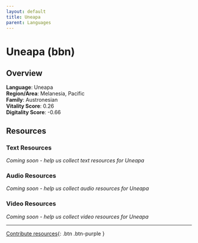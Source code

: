 ```yaml
---
layout: default
title: Uneapa
parent: Languages
---
```


# Uneapa (bbn)

## Overview

**Language**: Uneapa  
**Region/Area**: Melanesia, Pacific  
**Family**: Austronesian  
**Vitality Score**: 0.26  
**Digitality Score**: -0.66  

## Resources

### Text Resources
*Coming soon - help us collect text resources for Uneapa*

### Audio Resources
*Coming soon - help us collect audio resources for Uneapa*

### Video Resources
*Coming soon - help us collect video resources for Uneapa*

---

[Contribute resources](https://fairtrain.github.io/){: .btn .btn-purple }
